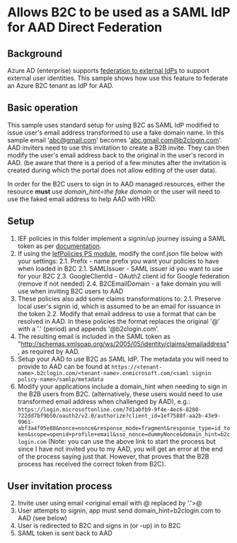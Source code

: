 # Allows B2C to be used as a SAML IdP for AAD Direct Federation

## Background
Azure AD (enterprise) supports [federation to external IdPs](https://docs.microsoft.com/en-us/azure/active-directory/external-identities/direct-federation) to support external user identities. This sample shows how use this feature to federate an Azure B2C tenant as IdP for AAD.

## Basic operation
This sample uses standard setup for using B2C as SAML IdP modified to issue user's email address transformed to use a fake domain name. In this sample email 'abc@gmail.com' becomes 'abc.gmail.com@b2clogin.com'. AAD inviters need to use this invitation to create a B2B invite. They can then modify the user's email address back to the original in the user's record in AAD. (be aware that there is a period of a few minutes after the invitation is created during which the portal does not allow editing of the user data).

In order for the B2C users to sign in to AAD managed resources, either the resource **must** use *domain_hint=the fake domain* or the user will need to use the faked email address to help AAD with HRD.

## Setup
1. IEF policies in this folder implement a signin/up journey issuing a SAML token as per [documentation](https://docs.microsoft.com/en-us/azure/active-directory-b2c/identity-provider-generic-saml?tabs=windows&pivots=b2c-custom-policy).
2. If using the [IefPolicies PS module](https://www.powershellgallery.com/packages/IefPolicies), modify the conf.json file below with your settings:
2.1. Prefix - name prefix you want your policies to have when loaded in B2C
2.1. SAMLIssuer - SAML issuer id you want to use for your B2C
2.3. GoogleClientId - OAuth2 client id for Google federation (remove if not needed)
2.4. B2CEmailDomain - a fake domain you will use when inviting B2C users to AAD
2. These policies also add some claims transformations to:
2.1. Preserve local user's signin id, which is assumed to be an email for issuance in the token
2.2. Modify that email address to use a format that can be resolved in AAD. In these policies the format replaces the original '@' with a '.' (period) and appends '@b2clogin.com'.
3. The resulting email is included in the SAML token as "http://schemas.xmlsoap.org/ws/2005/05/identity/claims/emailaddress", as required by AAD.
4. Setup your AAD to use B2C as SAML IdP. The metadata you will need to provide to AAD can be found at
`https://<tenant-name>.b2clogin.com/<tenant-name>.onmicrosoft.com/<saml signin policy-name>/samlp/metadata`
5. Modify your applications include a domain_hint when needing to sign in the B2B users from B2C. (alternatively, these users would need to use transformed email address when challenged by AAD), e.g.:
`https://login.microsoftonline.com/7d1abfb9-9f4e-4ec6-8280-722dd7bf9b50/oauth2/v2.0/authorize?client_id=1ef7588f-aa2b-43e9-9961-abf3a4f05e88&nonce=nonce&response_mode=fragment&response_type=id_token&scope=openid+profile+email&sso_nonce=dummyNonce&domain_hint=b2clogin.com`
(Note: you can use the above link to start the process but since I have not invited you to my AAD, you will get an error at the end of the process saying just that. However, that proves that the B2B process has received the correct token from B2C).

## User invitation process
  
2. Invite user using email <original email with @ replaced by '.'>@<fake domain name>
3. User attempts to signin, app must send domain_hint=b2clogin.com to AAD (see below)
4. User is redirected to B2C and signs in (or -up) in to B2C
4. SAML token is sent back to AAD



